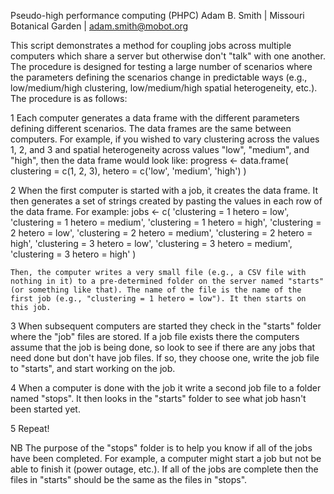 Pseudo-high performance computing (PHPC)
Adam B. Smith | Missouri Botanical Garden | adam.smith@mobot.org

This script demonstrates a method for coupling jobs across multiple computers which share a server but otherwise don't "talk" with one another. The procedure is designed for testing a large number of scenarios where the parameters defining the scenarios change in predictable ways (e.g., low/medium/high clustering, low/medium/high spatial heterogeneity, etc.). The procedure is as follows:

1 Each computer generates a data frame with the different parameters defining different scenarios. The data frames are the same between computers. For example, if you wished to vary clustering across the values 1, 2, and 3 and spatial heterogeneity across values "low", "medium", and "high", then the data frame would look like:
		progress <- data.frame(
			clustering = c(1, 2, 3),
			hetero = c('low', 'medium', 'high')
		)

2 When the first computer is started with a job, it creates the data frame. It then generates a set of strings created by pasting the values in each row of the data frame. For example:
		jobs <- c(
			'clustering = 1 hetero = low', 
			'clustering = 1 hetero = medium', 
			'clustering = 1 hetero = high', 
			'clustering = 2 hetero = low', 
			'clustering = 2 hetero = medium', 
			'clustering = 2 hetero = high', 
			'clustering = 3 hetero = low', 
			'clustering = 3 hetero = medium', 
			'clustering = 3 hetero = high'
		)

	Then, the computer writes a very small file (e.g., a CSV file with nothing in it) to a pre-determined folder on the server named "starts" (or something like that). The name of the file is the name of the first job (e.g., "clustering = 1 hetero = low"). It then starts on this job.

3 When subsequent computers are started they check in the "starts" folder where the "job" files are stored. If a job file exists there the computers assume that the job is being done, so look to see if there are any jobs that need done but don't have job files. If so, they choose one, write the job file to "starts", and start working on the job.

4 When a computer is done with the job it write a second job file to a folder named "stops". It then looks in the "starts" folder to see what job hasn't been started yet.

5 Repeat!

NB The purpose of the "stops" folder is to help you know if all of the jobs have been completed. For example, a computer might start a job but not be able to finish it (power outage, etc.). If all of the jobs are complete then the files in "starts" should be the same as the files in "stops".
